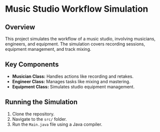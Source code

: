 # Music Studio Workflow Simulation

## Overview
This project simulates the workflow of a music studio, involving musicians, engineers, and equipment. The simulation covers recording sessions, equipment management, and track mixing.

## Key Components
- **Musician Class:** Handles actions like recording and retakes.
- **Engineer Class:** Manages tasks like mixing and mastering.
- **Equipment Class:** Simulates studio equipment management.

## Running the Simulation
1. Clone the repository.
2. Navigate to the `src/` folder.
3. Run the `Main.java` file using a Java compiler.